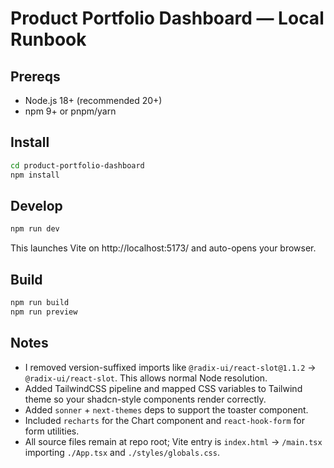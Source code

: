 # Product Portfolio Dashboard — Local Runbook

## Prereqs
- Node.js 18+ (recommended 20+)
- npm 9+ or pnpm/yarn

## Install
```bash
cd product-portfolio-dashboard
npm install
```

## Develop
```bash
npm run dev
```

This launches Vite on http://localhost:5173/ and auto-opens your browser.

## Build
```bash
npm run build
npm run preview
```

## Notes
- I removed version-suffixed imports like `@radix-ui/react-slot@1.1.2` → `@radix-ui/react-slot`. This allows normal Node resolution.
- Added TailwindCSS pipeline and mapped CSS variables to Tailwind theme so your shadcn-style components render correctly.
- Added `sonner` + `next-themes` deps to support the toaster component.
- Included `recharts` for the Chart component and `react-hook-form` for form utilities.
- All source files remain at repo root; Vite entry is `index.html` → `/main.tsx` importing `./App.tsx` and `./styles/globals.css`.
